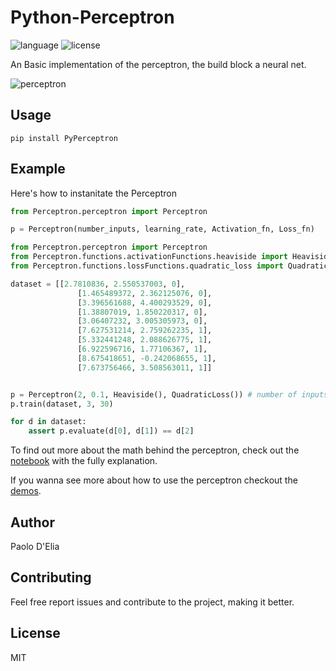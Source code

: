 # Python-Perceptron

![language](https://img.shields.io/badge/language-python-blue)
![license](https://img.shields.io/badge/license-MIT-orange)

An Basic implementation of the perceptron, the build block a neural net.

![perceptron](./assets/img/perceptron_350_328.png)

## Usage

    pip install PyPerceptron
    
## Example

Here's how to instanitate the Perceptron

```python
from Perceptron.perceptron import Perceptron

p = Perceptron(number_inputs, learning_rate, Activation_fn, Loss_fn)
```
    
```python
from Perceptron.perceptron import Perceptron
from Perceptron.functions.activationFunctions.heaviside import Heaviside
from Perceptron.functions.lossFunctions.quadratic_loss import QuadraticLoss

dataset = [[2.7810836, 2.550537003, 0],
               [1.465489372, 2.362125076, 0],
               [3.396561688, 4.400293529, 0],
               [1.38807019, 1.850220317, 0],
               [3.06407232, 3.005305973, 0],
               [7.627531214, 2.759262235, 1],
               [5.332441248, 2.088626775, 1],
               [6.922596716, 1.77106367, 1],
               [8.675418651, -0.242068655, 1],
               [7.673756466, 3.508563011, 1]]


p = Perceptron(2, 0.1, Heaviside(), QuadraticLoss()) # number of inputs, learning rate, activation function, loss funciton
p.train(dataset, 3, 30)

for d in dataset:
    assert p.evaluate(d[0], d[1]) == d[2]

```

To find out more about the math behind the perceptron, check out the [notebook](./demo/What_is_a_perceptron.ipynb) with the fully explanation.

If you wanna see more about how to use the perceptron checkout the [demos](./demo).

## Author

Paolo D'Elia

## Contributing

Feel free report issues and contribute to the project, making it better.

## License 

MIT
